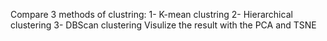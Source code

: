Compare 3 methods of clustring:
1- K-mean clustring 
2- Hierarchical clustering
3- DBScan clustering
Visulize the result with the PCA and TSNE 
